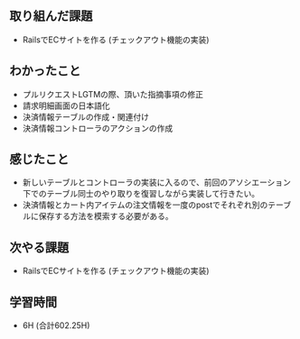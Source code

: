 ## 取り組んだ課題
- RailsでECサイトを作る
(チェックアウト機能の実装)
  
## わかったこと 
- プルリクエストLGTMの際、頂いた指摘事項の修正
- 請求明細画面の日本語化
- 決済情報テーブルの作成・関連付け
- 決済情報コントローラのアクションの作成
  
## 感じたこと  
- 新しいテーブルとコントローラの実装に入るので、前回のアソシエーション下でのテーブル同士のやり取りを復習しながら実装して行きたい。
- 決済情報とカート内アイテムの注文情報を一度のpostでそれぞれ別のテーブルに保存する方法を模索する必要がある。
  
## 次やる課題  
- RailsでECサイトを作る
(チェックアウト機能の実装)
  
## 学習時間  
- 6H (合計602.25H)

